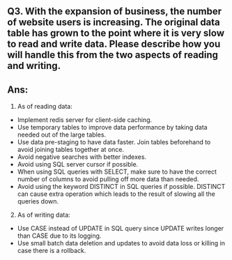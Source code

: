 ## Q3. With the expansion of business, the number of website users is increasing. The original data table has grown to the point where it is very slow to read and write data. Please describe how you will handle this from the two aspects of reading and writing.

## Ans:
1. As of reading data:
* Implement redis server for client-side caching.
* Use temporary tables to improve data performance by taking data needed out of the large tables.
* Use data pre-staging to have data faster. Join tables beforehand to avoid joining tables together at once.
* Avoid negative searches with better indexes.
* Avoid using SQL server cursor if possible.
* When using SQL queries with SELECT, make sure to have the correct number of columns to avoid pulling off more data than needed.
* Avoid using the keyword DISTINCT in SQL queries if possible. DISTINCT can cause extra operation which leads to the result of slowing all the queries down.

2. As of writing data: 
* Use CASE instead of UPDATE in SQL query since UPDATE writes longer than CASE due to its logging.
* Use small batch data deletion and updates to avoid data loss or killing in case there is a rollback.
